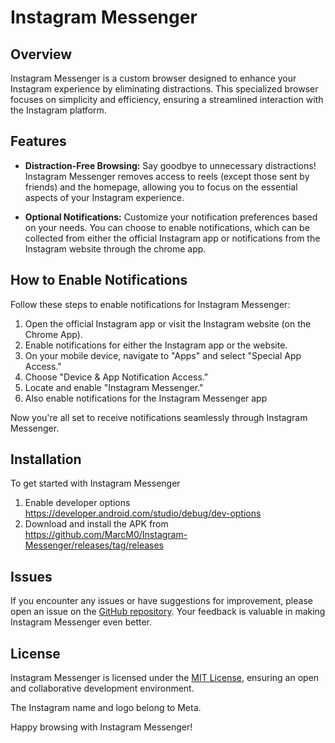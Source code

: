 # Instagram Messenger

## Overview

Instagram Messenger is a custom browser designed to enhance your Instagram experience by eliminating distractions. This specialized browser focuses on simplicity and efficiency, ensuring a streamlined interaction with the Instagram platform.

## Features

- **Distraction-Free Browsing:** Say goodbye to unnecessary distractions! Instagram Messenger removes access to reels (except those sent by friends) and the homepage, allowing you to focus on the essential aspects of your Instagram experience.

- **Optional Notifications:** Customize your notification preferences based on your needs. You can choose to enable notifications, which can be collected from either the official Instagram app or notifications from the Instagram website through the chrome app.

## How to Enable Notifications

Follow these steps to enable notifications for Instagram Messenger:

1. Open the official Instagram app or visit the Instagram website (on the Chrome App).
2. Enable notifications for either the Instagram app or the website.
3. On your mobile device, navigate to "Apps" and select "Special App Access."
4. Choose "Device & App Notification Access."
5. Locate and enable "Instagram Messenger."
6. Also enable notifications for the Instagram Messenger app

Now you're all set to receive notifications seamlessly through Instagram Messenger.

## Installation

To get started with Instagram Messenger
1. Enable developer options https://developer.android.com/studio/debug/dev-options
2. Download and install the APK from https://github.com/MarcM0/Instagram-Messenger/releases/tag/releases

## Issues

If you encounter any issues or have suggestions for improvement, please open an issue on the [GitHub repository](link-to-repository). Your feedback is valuable in making Instagram Messenger even better.

## License

Instagram Messenger is licensed under the [MIT License](LICENSE), ensuring an open and collaborative development environment.

The Instagram name and logo belong to Meta.

Happy browsing with Instagram Messenger!
